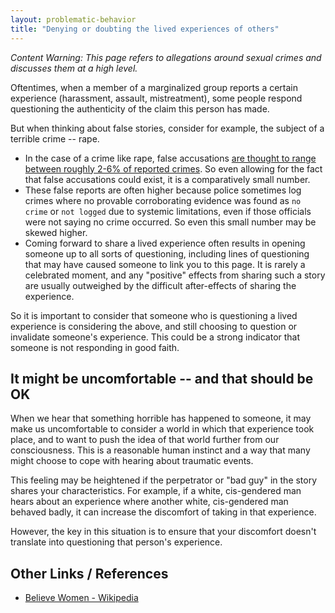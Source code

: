 ```yaml
---
layout: problematic-behavior
title: "Denying or doubting the lived experiences of others"
---
```


_Content Warning: This page refers to allegations around sexual crimes and discusses them at a high level._

Oftentimes, when a member of a marginalized group reports a certain experience (harassment, assault, mistreatment), some people respond questioning the authenticity of the claim this person has made.

But when thinking about false stories, consider for example, the subject of a terrible crime -- rape.

* In the case of a crime like rape, false accusations [are thought to range between roughly 2-6% of reported crimes](https://en.wikipedia.org/wiki/False_accusation_of_rape#cite_note-VAW-1). So even allowing for the fact that false accusations could exist, it is a comparatively small number.
* These false reports are often higher because police sometimes log crimes where no provable corroborating evidence was found as `no crime` or `not logged` due to systemic limitations, even if those officials were not saying no crime occurred. So even this small number may be skewed higher.
* Coming forward to share a lived experience often results in opening someone up to all sorts of questioning, including lines of questioning that may have caused someone to link you to this page. It is rarely a celebrated moment, and any "positive" effects from sharing such a story are usually outweighed by the difficult after-effects of sharing the experience.

So it is important to consider that someone who is questioning a lived experience is considering the above, and still choosing to question or invalidate someone's experience. This could be a strong indicator that someone is not responding in good faith.

## It might be uncomfortable -- and that should be OK

When we hear that something horrible has happened to someone, it may make us uncomfortable to consider a world in which that experience took place, and to want to push the idea of that world further from our consciousness. This is a reasonable human instinct and a way that many might choose to cope with hearing about traumatic events.

This feeling may be heightened if the perpetrator or "bad guy" in the story shares your characteristics. For example, if a white, cis-gendered man hears about an experience where another white, cis-gendered man behaved badly, it can increase the discomfort of taking in that experience.

However, the key in this situation is to ensure that your discomfort doesn't translate into questioning that person's experience.

## Other Links / References

* [Believe Women - Wikipedia](https://en.wikipedia.org/wiki/Believe_women)